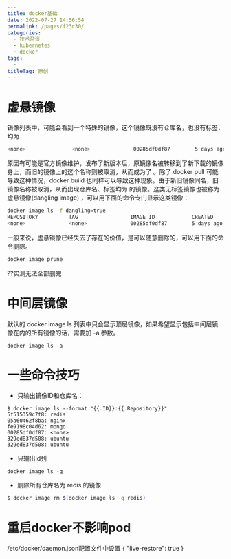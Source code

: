 ```yaml
---
title: docker基础
date: 2022-07-27 14:56:54
permalink: /pages/f23c30/
categories:
  - 技术杂谈
  - kubernetes
  - docker
tags:
  - 
titleTag: 原创
---
```



# 虚悬镜像
镜像列表中，可能会看到一个特殊的镜像，这个镜像既没有仓库名，也没有标签，均为
```bash
<none>               <none>              00285df0df87        5 days ago          342 MB
```
原因有可能是官方镜像维护，发布了新版本后，原镜像名被转移到了新下载的镜像身上，而旧的镜像上的这个名称则被取消，从而成为了 <none>。除了 docker pull 可能导致这种情况，docker build 也同样可以导致这种现象。由于新旧镜像同名，旧镜像名称被取消，从而出现仓库名、标签均为 <none> 的镜像。这类无标签镜像也被称为 虚悬镜像(dangling image) ，可以用下面的命令专门显示这类镜像：
```bash
docker image ls -f dangling=true
REPOSITORY          TAG                 IMAGE ID            CREATED             SIZE
<none>              <none>              00285df0df87        5 days ago          342 MB
```

一般来说，虚悬镜像已经失去了存在的价值，是可以随意删除的，可以用下面的命令删除。
```bash
docker image prune
```
??实测无法全部删完


# 中间层镜像
默认的 docker image ls 列表中只会显示顶层镜像，如果希望显示包括中间层镜像在内的所有镜像的话，需要加 -a 参数。
```
docker image ls -a
```

# 一些命令技巧
- 只输出镜像ID和仓库名：
```
$ docker image ls --format "{{.ID}}:{{.Repository}}"
5f515359c7f8: redis
05a60462f8ba: nginx
fe9198c04d62: mongo
00285df0df87: <none>
329ed837d508: ubuntu
329ed837d508: ubuntu
```
- 只输出id列
```
docker image ls -q
```

- 删除所有仓库名为 redis 的镜像
```bash
$ docker image rm $(docker image ls -q redis)
```


# 重启docker不影响pod
/etc/docker/daemon.json配置文件中设置
{
  "live-restore": true
}


